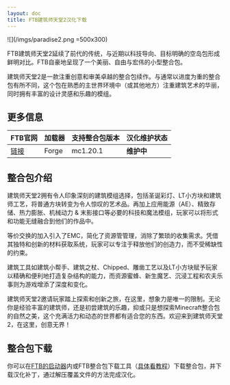 ```yaml
---
layout: doc
title: FTB建筑师天堂2汉化下载
---
```


![](/imgs/paradise2.png =500x300)

FTB建筑师天堂2延续了前代的传统，与近期以科技导向、目标明确的空岛包形成鲜明对比。FTB自豪地呈现了一个美丽、自由与宏伟的小型整合包。

建筑师天堂2是一款注重创意和审美卓越的整合包续作。与通常以进度为重的整合包有所不同，这个包在熟悉的主世界环境中（或其他地方）注重建筑艺术的华丽，同时拥有丰富的设计灵感和乐趣的模组。

<DownloadLinks :methods="[
  { id: 'lanzou', text: '下载汉化', icon: '/imgs/svg/lanzou.svg', link: 'https://wulian233.lanzouj.com/ib5G81wnrpwb' },
  { id: 'bilibili', text: '专栏介绍', icon: '/imgs/svg/bilibili.svg', link: 'https://www.bilibili.com/read/cv34152267' },
  { id: 'lazy', text: '懒汉下载', icon: '/imgs/logo/logo_64.png', link: 'https://wulian233.lanzouj.com/ib5G81wnrpwb' }
]" />

## 更多信息

| FTB官网                                                                     | 加载器 | 支持整合包版本 | 汉化维护状态 |
| :-------------------------------------------------------------------------- | :----- | :------------- | :----------- |
| [链接](https://www.feed-the-beast.com/modpacks/122-ftb-builders-paradise-2) | Forge  | mc1.20.1       | **维护中**   |

## 整合包介绍

建筑师天堂2拥有令人印象深刻的建筑模组选择，包括圣诞彩灯、LT小方块和建筑师工艺，将普通方块转变为令人惊叹的艺术品。再加上应用能源（AE）、精致存储、热力膨胀、机械动力 & 末影接口等必要的科技和魔法模组，玩家可以将形式和功能无缝融合到他们的作品中。

等价交换的加入引入了EMC，简化了资源管管理，消除了繁琐的收集需求。凭借其独特和创新的材料获取系统，玩家可以专注于释放他们的创造力，而不受稀缺性的约束。

建筑工具如建筑小帮手、建筑之杖、Chipped、雕凿工艺以及LT小方块赋予玩家以精确和便利地打造复杂结构的能力，而资源蜜蜂、新生魔艺、沉浸工程和农夫乐事则为游戏增添了深度和变化。

建筑师天堂2邀请玩家踏上探索和创新之旅，在这里，想象力是唯一的限制。无论你是经验丰富的建筑师，还是初尝建筑的乐趣，抑或只是想探索Minecraft整合包的自然之美，这个充满活力和动态的世界都有适合您的东西。欢迎来到建筑师天堂2，在这里，创意无界！

## 整合包下载

你可以在[FTB的启动器](https://www.feed-the-beast.com/modpacks/122-ftb-builders-paradise-2)内或FTB整合包下载工具（[具体看教程](https://www.bilibili.com/read/cv24344019)）下载整合包，并下载汉化补丁，通过解压覆盖文件的方法完成汉化。

<DocSupport />
